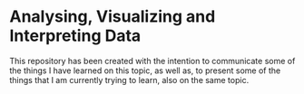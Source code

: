 # Analysing, Visualizing and Interpreting Data

This repository has been created with the intention to communicate some of the things I have learned on this topic, as well as, to present some of the things that I am currently trying to learn, also on the same topic.
